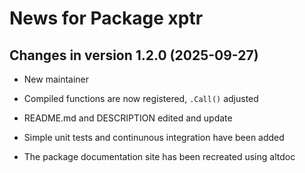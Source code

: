 

# News for Package <span class="pkg">xptr</span>

## Changes in version 1.2.0 (2025-09-27)

<ul>
<li>

New maintainer

</li>
<li>

Compiled functions are now registered, <code>.Call()</code> adjusted

</li>
<li>

README.md and DESCRIPTION edited and update

</li>
<li>

Simple unit tests and continunous integration have been added

</li>
<li>

The package documentation site has been recreated using
<span class="pkg">altdoc</span>

</li>
</ul>